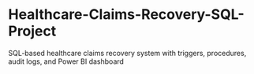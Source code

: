# Healthcare-Claims-Recovery-SQL-Project
SQL-based healthcare claims recovery system with triggers, procedures, audit logs, and Power BI dashboard

